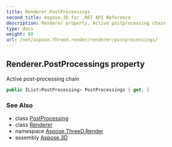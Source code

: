 ```yaml
---
title: Renderer.PostProcessings
second_title: Aspose.3D for .NET API Reference
description: Renderer property. Active postprocessing chain
type: docs
weight: 80
url: /net/aspose.threed.render/renderer/postprocessings/
---
```

## Renderer.PostProcessings property

Active post-processing chain

```csharp
public IList<PostProcessing> PostProcessings { get; }
```

### See Also

* class [PostProcessing](../../postprocessing/)
* class [Renderer](../)
* namespace [Aspose.ThreeD.Render](../../../aspose.threed.render/)
* assembly [Aspose.3D](../../../)


